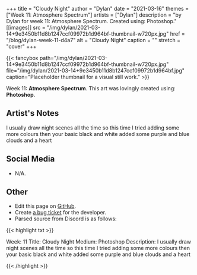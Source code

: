 +++
title =       "Cloudy Night"
author =      "Dylan"
date =        "2021-03-16"
themes =      ["Week 11: Atmosphere Spectrum"]
artists =     ["Dylan"]
description = "by Dylan for week 11: Atmosphere Spectrum. Created using: Photoshop."
[[images]]
      src = "/img/dylan/2021-03-14+9e3450b11d8b1247ccf09972b1d964bf-thumbnail-w720px.jpg"
      href = "/blog/dylan-week-11-d4a7"
      alt = "Cloudy Night"
      caption = ""
      stretch = "cover"
+++

{{< fancybox path="/img/dylan/2021-03-14+9e3450b11d8b1247ccf09972b1d964bf-thumbnail-w720px.jpg" file="/img/dylan/2021-03-14+9e3450b11d8b1247ccf09972b1d964bf.jpg" caption="Placeholder thumbnail for a visual still work." >}}


Week 11: **Atmosphere Spectrum**. This art was lovingly created using: **Photoshop**.

## Artist's Notes

I usually draw night scenes all the time so this time I tried adding some more colours then your basic black and white added some purple and blue clouds and a heart

## Social Media

- N/A.

## Other

- Edit this page on [GitHub](https://github.com/teaminkling/web-refresh/edit/main/content/blog/dylan-week-11-d4a7.md).
- Create [a bug ticket](https://github.com/teaminkling/web-refresh/issues/new?assignees=&labels=bug&template=problem-report.md&title=) for the developer.
- Parsed source from Discord is as follows:

{{< highlight txt >}}

Week: 11
Title:  Cloudy Night
Medium: Photoshop 
Description: I usually draw night scenes all the time so this time I tried adding some more colours then your basic black and white added some purple and blue clouds and a heart

{{< /highlight >}}